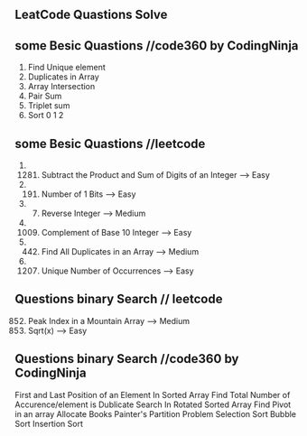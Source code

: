 ## LeatCode Quastions Solve

## some Besic Quastions //code360 by CodingNinja

1. Find Unique element
2. Duplicates in Array
3. Array Intersection 
4. Pair Sum 
5. Triplet sum 
6. Sort 0 1 2 

## some Besic Quastions //leetcode
1. 1281. Subtract the Product and Sum of Digits of an Integer --> Easy
2. 191. Number of 1 Bits --> Easy
3. 7. Reverse Integer --> Medium
4. 1009. Complement of Base 10 Integer -->  Easy
5. 442. Find All Duplicates in an Array --> Medium
6. 1207. Unique Number of Occurrences --> Easy


## Questions binary Search // leetcode

852. Peak Index in a Mountain Array  --> Medium
69. Sqrt(x) --> Easy


## Questions binary Search //code360 by CodingNinja

First and Last Position of an Element In Sorted Array
Find Total Number of Accurence/element is Dublicate
Search In Rotated Sorted Array
Find Pivot in an array
Allocate Books
Painter's Partition Problem
Selection Sort
Bubble Sort
Insertion Sort

 